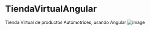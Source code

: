 # TiendaVirtualAngular
Tienda Virtual de productos Automotrices, usando Angular
![image](https://github.com/diegoalex40/TiendaVirtualAngular/assets/38218365/45980b48-9faf-44e9-8225-fca231dde239)

